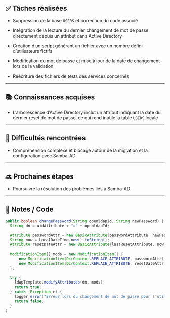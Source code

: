 ## ✅ Tâches réalisées

- Suppression de la base `USERS` et correction du code associé
    
- Intégration de la lecture du dernier changement de mot de passe directement depuis un attribut dans Active Directory
    
- Création d’un script générant un fichier avec un nombre défini d’utilisateurs fictifs
    
- Modification du mot de passe et mise à jour de la date de changement lors de la validation
    
- Réécriture des fichiers de tests des services concernés
    

---

## 📚 Connaissances acquises

- L’arborescence d’Active Directory inclut un attribut indiquant la date du dernier reset de mot de passe, ce qui rend inutile la table `USERS` locale
    

---

## 🐞 Difficultés rencontrées

- Compréhension complexe et blocage autour de la migration et la configuration avec Samba-AD
    

---

## 🔜 Prochaines étapes

- Poursuivre la résolution des problèmes liés à Samba-AD
    

---

## 🧩 Notes / Code

```java
public boolean changePassword(String openldapId, String newPassword) {  
  String dn = uidAttribute + "=" + openldapId;  
  
  Attribute passwordAttr = new BasicAttribute(passwordAttribute, newPassword);  
  String now = LocalDateTime.now().toString();  
  Attribute resetDateAttr = new BasicAttribute(lastResetAttribute, now);  
  
  ModificationItem[] mods = new ModificationItem[] {  
      new ModificationItem(DirContext.REPLACE_ATTRIBUTE, passwordAttr),  
      new ModificationItem(DirContext.REPLACE_ATTRIBUTE, resetDateAttr)  
  };  
  
  try {  
    ldapTemplate.modifyAttributes(dn, mods);  
    return true;  
  } catch (Exception e) {  
    logger.error("Erreur lors du changement de mot de passe pour l'utilisateur avec l'ID LDAP: {}", openldapId, e);  
    return false;  
  }  
}
```
